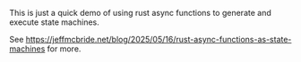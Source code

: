 This is just a quick demo of using rust async functions to generate and execute state machines.

See https://jeffmcbride.net/blog/2025/05/16/rust-async-functions-as-state-machines for more.